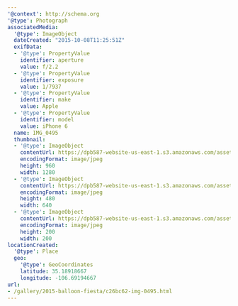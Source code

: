 ```yaml
---
'@context': http://schema.org
'@type': Photograph
associatedMedia:
  '@type': ImageObject
  dateCreated: "2015-10-08T11:25:51Z"
  exifData:
  - '@type': PropertyValue
    identifier: aperture
    value: f/2.2
  - '@type': PropertyValue
    identifier: exposure
    value: 1/7937
  - '@type': PropertyValue
    identifier: make
    value: Apple
  - '@type': PropertyValue
    identifier: model
    value: iPhone 6
  name: IMG_0495
  thumbnail:
  - '@type': ImageObject
    contentUrl: https://dpb587-website-us-east-1.s3.amazonaws.com/asset/gallery/2015-balloon-fiesta/c26bc62-img-0495~1280.jpg
    encodingFormat: image/jpeg
    height: 960
    width: 1280
  - '@type': ImageObject
    contentUrl: https://dpb587-website-us-east-1.s3.amazonaws.com/asset/gallery/2015-balloon-fiesta/c26bc62-img-0495~640w.jpg
    encodingFormat: image/jpeg
    height: 480
    width: 640
  - '@type': ImageObject
    contentUrl: https://dpb587-website-us-east-1.s3.amazonaws.com/asset/gallery/2015-balloon-fiesta/c26bc62-img-0495~200x200.jpg
    encodingFormat: image/jpeg
    height: 200
    width: 200
locationCreated:
  '@type': Place
  geo:
    '@type': GeoCoordinates
    latitude: 35.18918667
    longitude: -106.69194667
url:
- /gallery/2015-balloon-fiesta/c26bc62-img-0495.html
---
```

